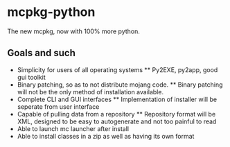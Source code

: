 mcpkg-python
============

The new mcpkg, now with 100% more python.


Goals and such
--------------

* Simplicity for users of all operating systems
** Py2EXE, py2app, good gui toolkit
* Binary patching, so as to not distribute mojang code.
** Binary patching will not be the only method of installation available.
* Complete CLI and GUI interfaces
** Implementation of installer will be seperate from user interface
* Capable of pulling data from a repository
** Repository format will be XML, designed to be easy to autogenerate and not too painful to read
* Able to launch mc launcher after install
* Able to install classes in a zip as well as having its own format
